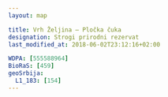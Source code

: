 ```yaml
---
layout: map

title: Vrh Željina – Pločka čuka
designation: Strogi prirodni rezervat
last_modified_at: 2018-06-02T23:12:16+02:00

WDPA: [555588964]
BioRaS: [459]
geoSrbija:
  L1_183: [154]
---
```

